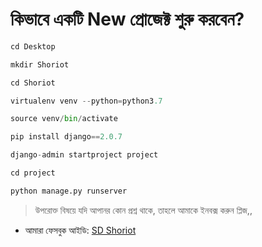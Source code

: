 # কিভাবে একটি New প্রোজেক্ট শুরু করবেন?  

```python
cd Desktop

mkdir Shoriot

cd Shoriot

virtualenv venv --python=python3.7

source venv/bin/activate

pip install django==2.0.7

django-admin startproject project

cd project

python manage.py runserver
```
> উপরোক্ত বিষয়ে যদি আপানর কোন প্রশ্ন থাকে, তাহলে আমাকে ইনবক্স 
করুন প্লিজ,,

* আমারা ফেসবুক আইডি:  [SD Shoriot](https://www.facebook.com/shoriot)

